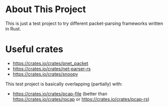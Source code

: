 # About This Project

This is just a test project to try different packet-parsing frameworks written in Rust.

# Useful crates

* https://crates.io/crates/pnet_packet
* https://crates.io/crates/net-parser-rs
* https://crates.io/crates/snoopy

This test project is basically overlapping (partially) with:
* https://crates.io/crates/pcap-file  (better than https://crates.io/crates/rpcap or https://crates.io/crates/pcap-rs)
